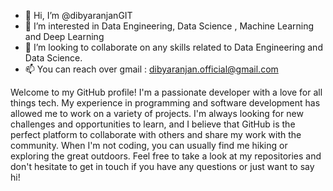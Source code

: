 - 👋 Hi, I’m @dibyaranjanGIT
- 👀 I’m interested in Data Engineering, Data Science , Machine Learning and Deep Learning
- 💞️ I’m looking to collaborate on any skills related to Data Engineering and Data Science.
- 📫 You can reach over gmail : dibyaranjan.official@gmail.com

Welcome to my GitHub profile! I'm a passionate developer with a love for all things tech. My experience in programming and software development has allowed me to work on a variety of projects. I'm always looking for new challenges and opportunities to learn, and I believe that GitHub is the perfect platform to collaborate with others and share my work with the community. When I'm not coding, you can usually find me hiking or exploring the great outdoors. Feel free to take a look at my repositories and don't hesitate to get in touch if you have any questions or just want to say hi!
<!---
dibyaranjanGIT/dibyaranjanGIT is a ✨ special ✨ repository because its `README.md` (this file) appears on your GitHub profile.
You can click the Preview link to take a look at your changes.
--->
